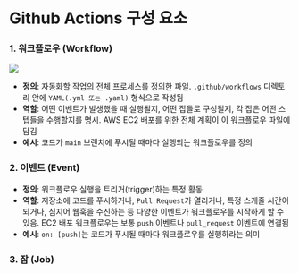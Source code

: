 # Github Actions 구성 요소
### 1. 워크플로우 (Workflow)

<img src="https://docs.github.com/assets/cb-25535/mw-1440/images/help/actions/overview-actions-simple.webp">  

- <b>정의</b>: 자동화할 작업의 전체 프로세스를 정의한 파일. `.github/workflows` 디렉토리 안에 `YAML(.yml 또는 .yaml)` 형식으로 작성됨
- <b>역할</b>: 어떤 이벤트가 발생했을 때 실행될지, 어떤 잡들로 구성될지, 각 잡은 어떤 스텝들을 수행할지를 명시. AWS EC2 배포를 위한 전체 계획이 이 워크플로우 파일에 담김
- <b>예시</b>: 코드가 `main` 브랜치에 푸시될 때마다 실행되는 워크플로우를 정의

### 2. 이벤트 (Event)

- <b>정의</b>: 워크플로우 실행을 트리거(trigger)하는 특정 활동
- <b>역할</b>: 저장소에 코드를 푸시하거나, `Pull Request`가 열리거나, 특정 스케줄 시간이 되거나, 심지어 웹훅을 수신하는 등 다양한 이벤트가 워크플로우를 시작하게 할 수 있음. EC2 배포 워크플로우는 보통 `push` 이벤트나 `pull_request` 이벤트에 연결됨
- <b>예시</b>: `on: [push]`는 코드가 푸시될 때마다 워크플로우를 실행하라는 의미

### 3. 잡 (Job)
